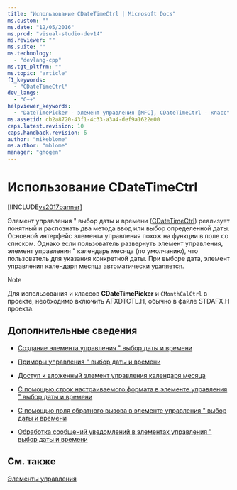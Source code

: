 ```yaml
---
title: "Использование CDateTimeCtrl | Microsoft Docs"
ms.custom: ""
ms.date: "12/05/2016"
ms.prod: "visual-studio-dev14"
ms.reviewer: ""
ms.suite: ""
ms.technology: 
  - "devlang-cpp"
ms.tgt_pltfrm: ""
ms.topic: "article"
f1_keywords: 
  - "CDateTimeCtrl"
dev_langs: 
  - "C++"
helpviewer_keywords: 
  - "DateTimePicker - элемент управления [MFC], CDateTimeCtrl - класс"
ms.assetid: cb2a8720-43f1-4c33-a3a4-def9a1622e00
caps.latest.revision: 10
caps.handback.revision: 6
author: "mikeblome"
ms.author: "mblome"
manager: "ghogen"
---
```

# Использование CDateTimeCtrl
[!INCLUDE[vs2017banner](../assembler/inline/includes/vs2017banner.md)]

Элемент управления " выбор даты и времени \([CDateTimeCtrl](../mfc/reference/cdatetimectrl-class.md)\) реализует понятный и распознать два метода ввод или выбор определенной даты.  Основной интерфейс элемента управления похож на функции в поле со списком.  Однако если пользователь развернуть элемент управления, элемент управления " календарь месяца \(по умолчанию\), что пользователь для указания конкретной даты.  При выборе дата, элемент управления календаря месяца автоматически удаляется.  
  
> [!NOTE]
>  Для использования и классов **CDateTimePicker** и `CMonthCalCtrl` в проекте, необходимо включить AFXDTCTL.H, обычно в файле STDAFX.H проекта.  
  
## Дополнительные сведения  
  
-   [Создание элемента управления " выбор даты и времени](../mfc/creating-the-date-and-time-picker-control.md)  
  
-   [Примеры управления " выбор даты и времени](../mfc/date-and-time-picker-control-examples.md)  
  
-   [Доступ к вложенный элемент управления календаря месяца](../mfc/accessing-the-embedded-month-calendar-control.md)  
  
-   [С помощью строк настраиваемого формата в элементе управления " выбор даты и времени](../mfc/using-custom-format-strings-in-a-date-and-time-picker-control.md)  
  
-   [С помощью поля обратного вызова в элементе управления " выбор даты и времени](../mfc/using-callback-fields-in-a-date-and-time-picker-control.md)  
  
-   [Обработка сообщений уведомлений в элементах управления " выбор даты и времени](../mfc/processing-notification-messages-in-date-and-time-picker-controls.md)  
  
## См. также  
 [Элементы управления](../mfc/controls-mfc.md)